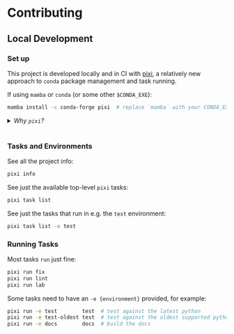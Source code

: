 # Contributing

## Local Development

### Set up

This project is developed locally and in CI with [pixi],
a relatively new approach to `conda` package management and task running.

[pixi]: https://pixi.sh/latest/#installation


If using `mamba` or `conda` (or some other `$CONDA_EXE`):

```bash
mamba install -c conda-forge pixi  # replace `mamba` with your CONDA_EXE
```

<details><summary><i>Why <code>pixi</code>?</i></summary>

`pixi` provides the necessary primitives to:

- capture complex environments, with python and other runtimes
- install environments quickly, and cache well, but only when needed
- run tasks, in the right environment, in the right order
- skip tasks that have already run, and dependencies have not changed

</details>

<br />


### Tasks and Environments

See all the project info:

```bash
pixi info
```

See just the available top-level `pixi` tasks:

```bash
pixi task list
```

See just the tasks that run in e.g. the `test` environment:

```bash
pixi task list -e test
```

### Running Tasks

Most tasks `run` just fine:

```bash
pixi run fix
pixi run lint
pixi run lab
```

Some tasks need to have an `-e {environment}` provided, for example:

```bash
pixi run -e test        test  # test against the latest python
pixi run -e test-oldest test  # test against the oldest supported python
pixi run -e docs        docs  # build the docs
```
